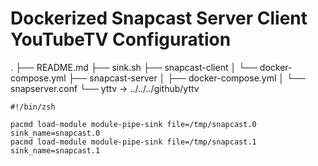 # Dockerized Snapcast Server Client YouTubeTV Configuration

.
├── README.md
├── sink.sh
├── snapcast-client
│        └── docker-compose.yml
├── snapcast-server
│        ├── docker-compose.yml
│        └── snapserver.conf
└── yttv -> ../../../github/yttv


```
#!/bin/zsh

pacmd load-module module-pipe-sink file=/tmp/snapcast.0 sink_name=snapcast.0
pacmd load-module module-pipe-sink file=/tmp/snapcast.1 sink_name=snapcast.1
```
